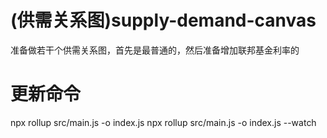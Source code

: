 # (供需关系图)supply-demand-canvas
准备做若干个供需关系图，首先是最普通的，然后准备增加联邦基金利率的

# 更新命令
npx rollup src/main.js -o index.js
npx rollup src/main.js -o index.js --watch